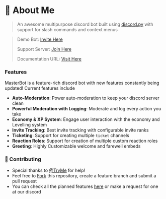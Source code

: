 # 🤖 About Me


> An awesome multipurpose discord bot built using [discord.py](https://discordpy.readthedocs.io/en/stable/intro.html) with support for slash commands and context menus

> Demo Bot: [Invite Here](https://discord.com/api/oauth2/authorize?client_id=999521375863713892&permissions=8&scope=bot)
>
> Support Server: [Join Here](https://discord.gg/JajprzG94F)
>
> Documentation URL: [Visit Here](https://github.com/ShadowMST/MasterBot/blob/main/README.md)


### Features

MasterBot is a feature-rich discord bot with new features constantly being updated! Current features include

* **Auto-Moderation**: Power auto-moderation to keep your discord server clean
* **Powerful Moderation with Logging**: Moderate and log every action you take
* **Economy & XP System**: Engage user interaction with the economy and Levelling system
* **Invite Tracking**: Best invite tracking with configurable invite ranks
* **Ticketing**: Support for creating multiple `ticket` channels
* **Reaction Roles**: Support for creation of multiple custom reaction roles
* **Greeting**: Highly Customizable welcome and farewell embeds


### 🤝 Contributing

* Special thanks to [@TryMe](https://github.com/itstryme) for help!
* Feel free to [Fork](https://github.com/ShadowMST/MasterBot/fork) this repository, create a feature branch and submit a pull request
* You can check all the planned features [here](https://github.com/ShadowMST/MasterBot/projects?type=new) or make a request for one at our discord
